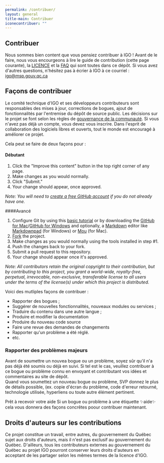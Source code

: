 ```yaml
---
permalink: /contribuer/
layout: general
title-main: Contribuer
iconecontribuer: ""
---
```



## Contribuer 
Nous sommes bien content que vous pensiez contribuer à IGO !
Avant de le faire, nous vous encourgeons à lire le guide de contribution (cette page courante), la [LICENCE](./licence.txt) et la [FAQ](faq.md) qui sont toutes dans ce dépôt.
Si vous avez d'autres questions, n'hésitez pas à écrier à IGO à ce courriel : igo@msp.gouv.qc.ca

<a id="facon"></a>
## Façons de contribuer [<span class="octicon octicon-link"></span>](#facon)
Le comité technique d'IGO et ses développeurs contributeurs sont responsables des mises à jour, corrections de bogues, ajout de fonctionnalités par l'entremise du dépôt de source public.
Les décisions sur le projet se font selon les règles de  [gouvernance de la communauté](communaute.md).
Si vous n'avez pas déjà un compte, vous devez vous inscrire. 
Dans l'esprit de collaboration des logiciels libres et ouverts, tout le monde est encouragé à améliorer ce projet. 

Cela peut se faire de deux façons pour :

#### Débutant 
1. Click the "Improve this content" button in the top right corner of any page.
2. Make changes as you would normally.
3. Click "Submit."
4. Your change should appear, once approved.

*Note: You will need to [create a free GitHub account](https://github.com/signup/free) if you do not already have one.*

####Avancé
1. Configure Git by using this [basic tutorial](https://help.github.com/articles/set-up-git) or by downloading the [GitHub for Mac](http://mac.github.com/)/[GitHub for Windows](http://windows.github.com/) and optionally, a [Markdown](http://daringfireball.net/projects/markdown/) editor like [Markdownpad](http://markdownpad.com) (for Windows) or [Mou](http://mouapp.com/) (for Mac).
2. [Fork](https://help.github.com/articles/fork-a-repo) the project.
3. Make changes as you would normally using the tools installed in step #1.
4. Push the changes back to your fork.
5. Submit a pull request to this repository.
6. Your change should appear once it's approved.

*Note: All contributors retain the original copyright to their contribution, but by contributing to this project, you grant a world-wide, royalty-free, perpetual, irrevocable, non-exclusive, transferable license to all users under the terms of the license(s) under which this project is distributed.*


Voici des mutliples façons de contribuer :
- Rapporter des bogues ;
- Suggérer de nouvelles fonctionnalités, nouveaux modules ou services ;
- Traduire du contenu dans une autre langue ;
- Produire et modifier la documentation
- Produire du nouveau code source
- Faire une revue des demandes de changements
- Rapporter qu'un problème a été réglé.
- etc.

<a id="rapporter"></a>
### Rapporter des problèmes majeurs [<span class="octicon octicon-link"></span>](#rapporter)
Avant de soumettre un nouvea bogue ou un problème, soyez sûr qu'il n'a pas déjà été soumis ou déjà en suivi. Si tel est le cas, veuillez contribuer à ce bogue ou problème connu en envoyant et contributant vos idées et commentaires au site de dépôt.  
Quand vous soumettez un nouveau bogue ou problème, SVP donnez le plus de détails possible, (ex. copie d'écran du problème, code d'erreur retourné, technologie utilisée, hyperliens ou toute autre élément pertinent.

Prêt à recevoir votre aide
Si un bogue ou problème à une étiquette :sparkles:aide:sparkles: cela vous donnera des façons concrêtes poour contribuer maintenant.

<a id="auteur"></a>
## Droits d'auteurs sur les contributions [<span class="octicon octicon-link"></span>](#auteur)
Ce projet constitue un travail, entre autres, du gouvernement du Québec sujet aux droits d'auteurs, mais il n'est pas exclusif au gouvernement du Québec. 
D'ailleurs, tous les contributeurs externes au gouvernement du Québec au projet IGO pourront conserver leurs droits d'auteurs en acceptant de les partager selon les mêmes termes de la licence d'IGO.
